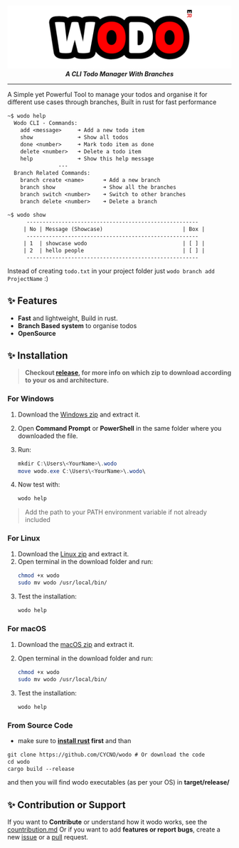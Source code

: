 <div align="center">
  <img src="/images/wodo-logo.png" alt="Wodo Logo"/>
  <strong><i>A CLI Todo Manager With Branches
</i></strong>
  <br>
</div>
<hr/>

A Simple yet Powerful Tool to manage your todos and organise it for different use cases through branches, Built in rust for fast performance

```
~$ wodo help
  Wodo CLI - Commands:
    add <message>     ➜ Add a new todo item
    show              ➜ Show all todos
    done <number>     ➜ Mark todo item as done
    delete <number>   ➜ Delete a todo item
    help              ➜ Show this help message
                ---
  Branch Related Commands:
    branch create <name>      ➜ Add a new branch
    branch show               ➜ Show all the branches
    branch switch <number>    ➜ Switch to other branches
    branch delete <number>    ➜ Delete a branch
```
```
~$ wodo show
      ------------------------------------------------------
     | No | Message (Showcase)                         | Box |
      ------------------------------------------------------
     | 1  | showcase wodo                              | [ ] |
     | 2  | hello people                               | [ ] |
      ------------------------------------------------------

```
Instead of creating `todo.txt` in your project folder just `wodo branch add ProjectName` :)

## ✨ Features
- **Fast** and lightweight, Build in rust.
- **Branch Based system** to organise todos
- **OpenSource**


## ✨ Installation

> **Checkout [release](https://github.com/CYCNO/wodo/releases/latest), for more info on which zip to download according to your os and architecture.**

### For Windows
1. Download the [Windows zip](https://github.com/CYCNO/wodo/releases/latest/download/wodo-windows.zip) and extract it.
2. Open **Command Prompt** or **PowerShell** in the same folder where you downloaded the file.
3. Run:
   ```powershell
   mkdir C:\Users\<YourName>\.wodo
   move wodo.exe C:\Users\<YourName>\.wodo\
   ```
4. Now test with:

   ```powershell
   wodo help
   ```
> Add the path to your PATH environment variable if not already included

### For Linux

1. Download the [Linux zip](https://github.com/CYCNO/wodo/releases/latest/download/wodo-x86_64-unknown-linux-gnu.zip) and extract it.
2. Open terminal in the download folder and run:
   ```bash
   chmod +x wodo
   sudo mv wodo /usr/local/bin/
   ```
3. Test the installation:
   ```bash
   wodo help
   ```

### For macOS

1. Download the [macOS zip](https://github.com/CYCNO/wodo/releases/latest/download/wodo-x86_64-apple-darwin.zip) and extract it.
2. Open terminal in the download folder and run:

   ```bash
   chmod +x wodo
   sudo mv wodo /usr/local/bin/
   ```
3. Test the installation:

   ```bash
   wodo help
   ```

### From Source Code
  - make sure to **[install rust](https://rust-lang.org/tools/install/) first** and than
  ```
  git clone https://github.com/CYCNO/wodo # Or download the code
  cd wodo
  cargo build --release
  ```
  and then you will find wodo executables (as per your OS) in **target/release/**

## ✨ Contribution or Support
If you want to **Contribute** or understand how it wodo works, see the [countribution.md](https://github.com/CYCNO/wodo/blob/main/contribution.md) Or if you want to add **features or report bugs**, create a new [issue](https://github.com/CYCNO/wodo/issues) or a [pull](https://github.com/CYCNO/wodo/pulls) request.
